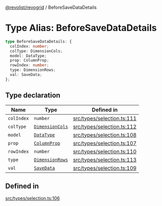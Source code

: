 [@revolist/revogrid](README.md) / BeforeSaveDataDetails

# Type Alias: BeforeSaveDataDetails

```ts
type BeforeSaveDataDetails: {
  colIndex: number;
  colType: DimensionCols;
  model: DataType;
  prop: ColumnProp;
  rowIndex: number;
  type: DimensionRows;
  val: SaveData;
};
```

## Type declaration

| Name | Type | Defined in |
| ------ | ------ | ------ |
| `colIndex` | `number` | [src/types/selection.ts:111](https://github.com/revolist/revogrid/blob/a649ddca5a4a20f5f68ee92610066873d77a049a/src/types/selection.ts#L111) |
| `colType` | [`DimensionCols`](TypeAlias.DimensionCols.md) | [src/types/selection.ts:112](https://github.com/revolist/revogrid/blob/a649ddca5a4a20f5f68ee92610066873d77a049a/src/types/selection.ts#L112) |
| `model` | [`DataType`](TypeAlias.DataType.md) | [src/types/selection.ts:108](https://github.com/revolist/revogrid/blob/a649ddca5a4a20f5f68ee92610066873d77a049a/src/types/selection.ts#L108) |
| `prop` | [`ColumnProp`](TypeAlias.ColumnProp.md) | [src/types/selection.ts:107](https://github.com/revolist/revogrid/blob/a649ddca5a4a20f5f68ee92610066873d77a049a/src/types/selection.ts#L107) |
| `rowIndex` | `number` | [src/types/selection.ts:110](https://github.com/revolist/revogrid/blob/a649ddca5a4a20f5f68ee92610066873d77a049a/src/types/selection.ts#L110) |
| `type` | [`DimensionRows`](TypeAlias.DimensionRows.md) | [src/types/selection.ts:113](https://github.com/revolist/revogrid/blob/a649ddca5a4a20f5f68ee92610066873d77a049a/src/types/selection.ts#L113) |
| `val` | [`SaveData`](TypeAlias.SaveData.md) | [src/types/selection.ts:109](https://github.com/revolist/revogrid/blob/a649ddca5a4a20f5f68ee92610066873d77a049a/src/types/selection.ts#L109) |

## Defined in

[src/types/selection.ts:106](https://github.com/revolist/revogrid/blob/a649ddca5a4a20f5f68ee92610066873d77a049a/src/types/selection.ts#L106)
